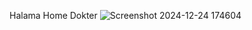 Halama Home Dokter
![Screenshot 2024-12-24 174604](https://github.com/user-attachments/assets/a3acea15-8dcc-4799-bad9-261ee739d636)
